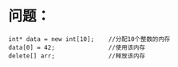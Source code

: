 # 问题：



```
int* data = new int[10];	//分配10个整数的内存
data[0] = 42;				//使用该内存
delete[] arr;				//释放该内存
```

